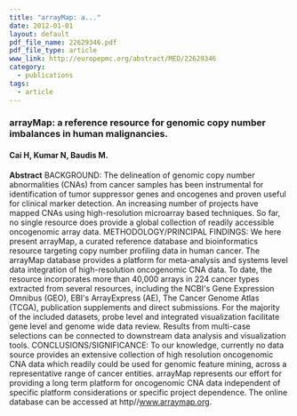 ```yaml
---
title: "arrayMap: a..."
date: 2012-01-01
layout: default
pdf_file_name: 22629346.pdf
pdf_file_type: article
www_link: http://europepmc.org/abstract/MED/22629346
category:
  - publications
tags:
  - article
---
```


### arrayMap: a reference resource for genomic copy number imbalances in human malignancies.
#### Cai H, Kumar N, Baudis M.

**Abstract** BACKGROUND: The delineation of genomic copy number abnormalities (CNAs) from cancer samples has been instrumental for identification of tumor suppressor genes and oncogenes and proven useful for clinical marker detection. An increasing number of projects have mapped CNAs using high-resolution microarray based techniques. So far, no single resource does provide a global collection of readily accessible oncogenomic array data. METHODOLOGY/PRINCIPAL FINDINGS: We here present arrayMap, a curated reference database and bioinformatics resource targeting copy number profiling data in human cancer. The arrayMap database provides a platform for meta-analysis and systems level data integration of high-resolution oncogenomic CNA data. To date, the resource incorporates more than 40,000 arrays in 224 cancer types extracted from several resources, including the NCBI's Gene Expression Omnibus (GEO), EBI's ArrayExpress (AE), The Cancer Genome Atlas (TCGA), publication supplements and direct submissions. For the majority of the included datasets, probe level and integrated visualization facilitate gene level and genome wide data review. Results from multi-case selections can be connected to downstream data analysis and visualization tools. CONCLUSIONS/SIGNIFICANCE: To our knowledge, currently no data source provides an extensive collection of high resolution oncogenomic CNA data which readily could be used for genomic feature mining, across a representative range of cancer entities. arrayMap represents our effort for providing a long term platform for oncogenomic CNA data independent of specific platform considerations or specific project dependence. The online database can be accessed at http//www.arraymap.org.

